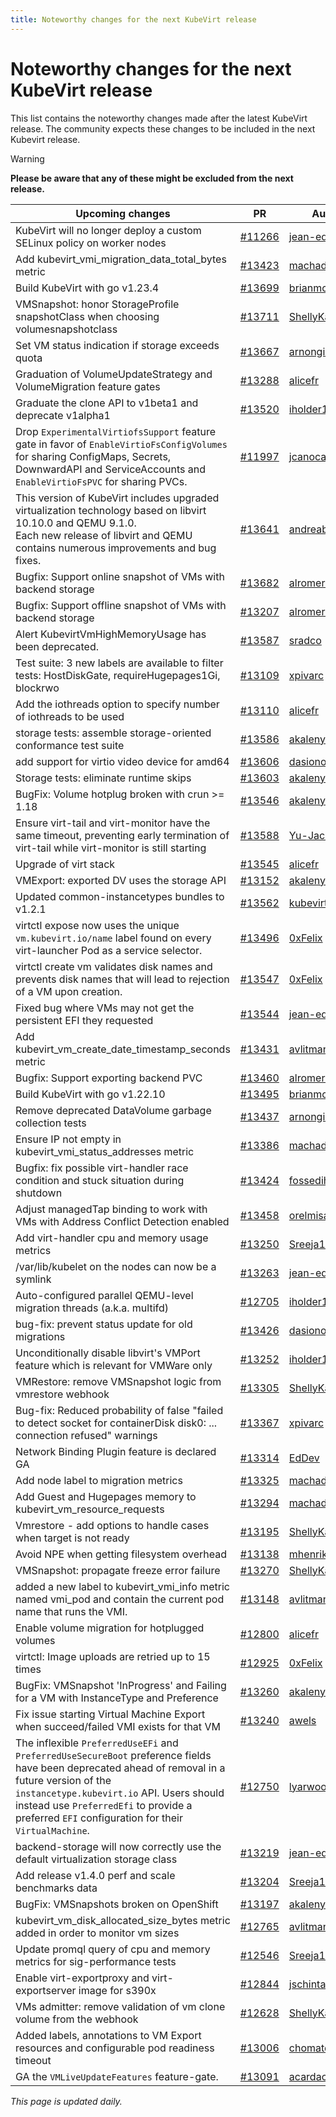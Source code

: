 ```yaml
---
title: Noteworthy changes for the next KubeVirt release
---
```


# Noteworthy changes for the next KubeVirt release

This list contains the noteworthy changes made after the latest KubeVirt release. The community expects these changes to be included in the next Kubevirt release.

> [!WARNING]
> **Please be aware that any of these might be excluded from the next release.**

| Upcoming changes | PR                                                                   | Author                                          |
|------------------|----------------------------------------------------------------------|-------------------------------------------------|
| KubeVirt will no longer deploy a custom SELinux policy on worker nodes  | [#11266](https://github.com/kubevirt/kubevirt/pull/11266) | [jean-edouard](https://github.com/jean-edouard) |
| Add kubevirt_vmi_migration_data_total_bytes metric  | [#13423](https://github.com/kubevirt/kubevirt/pull/13423) | [machadovilaca](https://github.com/machadovilaca) |
| Build KubeVirt with go v1.23.4  | [#13699](https://github.com/kubevirt/kubevirt/pull/13699) | [brianmcarey](https://github.com/brianmcarey) |
| VMSnapshot: honor StorageProfile snapshotClass when choosing volumesnapshotclass  | [#13711](https://github.com/kubevirt/kubevirt/pull/13711) | [ShellyKa13](https://github.com/ShellyKa13) |
| Set VM status indication if storage exceeds quota  | [#13667](https://github.com/kubevirt/kubevirt/pull/13667) | [arnongilboa](https://github.com/arnongilboa) |
| Graduation of VolumeUpdateStrategy and VolumeMigration feature gates  | [#13288](https://github.com/kubevirt/kubevirt/pull/13288) | [alicefr](https://github.com/alicefr) |
| Graduate the clone API to v1beta1 and deprecate v1alpha1  | [#13520](https://github.com/kubevirt/kubevirt/pull/13520) | [iholder101](https://github.com/iholder101) |
| Drop `ExperimentalVirtiofsSupport` feature gate in favor of `EnableVirtioFsConfigVolumes` for sharing ConfigMaps, Secrets, DownwardAPI and ServiceAccounts and `EnableVirtioFsPVC` for sharing PVCs.  | [#11997](https://github.com/kubevirt/kubevirt/pull/11997) | [jcanocan](https://github.com/jcanocan) |
| This version of KubeVirt includes upgraded virtualization technology based on libvirt 10.10.0 and QEMU 9.1.0.<br>Each new release of libvirt and QEMU contains numerous improvements and bug fixes.  | [#13641](https://github.com/kubevirt/kubevirt/pull/13641) | [andreabolognani](https://github.com/andreabolognani) |
| Bugfix: Support online snapshot of VMs with backend storage  | [#13682](https://github.com/kubevirt/kubevirt/pull/13682) | [alromeros](https://github.com/alromeros) |
| Bugfix: Support offline snapshot of VMs with backend storage  | [#13207](https://github.com/kubevirt/kubevirt/pull/13207) | [alromeros](https://github.com/alromeros) |
| Alert KubevirtVmHighMemoryUsage has been deprecated.  | [#13587](https://github.com/kubevirt/kubevirt/pull/13587) | [sradco](https://github.com/sradco) |
| Test suite: 3 new labels are available to filter tests: HostDiskGate, requireHugepages1Gi, blockrwo  | [#13109](https://github.com/kubevirt/kubevirt/pull/13109) | [xpivarc](https://github.com/xpivarc) |
| Add the iothreads option to specify number of iothreads to be used  | [#13110](https://github.com/kubevirt/kubevirt/pull/13110) | [alicefr](https://github.com/alicefr) |
| storage tests: assemble storage-oriented conformance test suite  | [#13586](https://github.com/kubevirt/kubevirt/pull/13586) | [akalenyu](https://github.com/akalenyu) |
| add support for virtio video device for amd64  | [#13606](https://github.com/kubevirt/kubevirt/pull/13606) | [dasionov](https://github.com/dasionov) |
| Storage tests: eliminate runtime skips  | [#13603](https://github.com/kubevirt/kubevirt/pull/13603) | [akalenyu](https://github.com/akalenyu) |
| BugFix: Volume hotplug broken with crun >= 1.18  | [#13546](https://github.com/kubevirt/kubevirt/pull/13546) | [akalenyu](https://github.com/akalenyu) |
| Ensure virt-tail and virt-monitor have the same timeout, preventing early termination of virt-tail while virt-monitor is still starting  | [#13588](https://github.com/kubevirt/kubevirt/pull/13588) | [Yu-Jack](https://github.com/Yu-Jack) |
| Upgrade of virt stack  | [#13545](https://github.com/kubevirt/kubevirt/pull/13545) | [alicefr](https://github.com/alicefr) |
| VMExport: exported DV uses the storage API  | [#13152](https://github.com/kubevirt/kubevirt/pull/13152) | [akalenyu](https://github.com/akalenyu) |
| Updated common-instancetypes bundles to v1.2.1  | [#13562](https://github.com/kubevirt/kubevirt/pull/13562) | [kubevirt-bot](https://github.com/kubevirt-bot) |
| virtctl expose now uses the unique `vm.kubevirt.io/name` label found on every virt-launcher Pod as a service selector.  | [#13496](https://github.com/kubevirt/kubevirt/pull/13496) | [0xFelix](https://github.com/0xFelix) |
| virtctl create vm validates disk names and prevents disk names that will lead to rejection of a VM upon creation.  | [#13547](https://github.com/kubevirt/kubevirt/pull/13547) | [0xFelix](https://github.com/0xFelix) |
| Fixed bug where VMs may not get the persistent EFI they requested  | [#13544](https://github.com/kubevirt/kubevirt/pull/13544) | [jean-edouard](https://github.com/jean-edouard) |
| Add kubevirt_vm_create_date_timestamp_seconds metric  | [#13431](https://github.com/kubevirt/kubevirt/pull/13431) | [avlitman](https://github.com/avlitman) |
| Bugfix: Support exporting backend PVC  | [#13460](https://github.com/kubevirt/kubevirt/pull/13460) | [alromeros](https://github.com/alromeros) |
| Build KubeVirt with go v1.22.10  | [#13495](https://github.com/kubevirt/kubevirt/pull/13495) | [brianmcarey](https://github.com/brianmcarey) |
| Remove deprecated DataVolume garbage collection tests  | [#13437](https://github.com/kubevirt/kubevirt/pull/13437) | [arnongilboa](https://github.com/arnongilboa) |
| Ensure IP not empty in kubevirt_vmi_status_addresses metric  | [#13386](https://github.com/kubevirt/kubevirt/pull/13386) | [machadovilaca](https://github.com/machadovilaca) |
| Bugfix: fix possible virt-handler race condition and stuck situation during shutdown  | [#13424](https://github.com/kubevirt/kubevirt/pull/13424) | [fossedihelm](https://github.com/fossedihelm) |
| Adjust managedTap binding to work with VMs with Address Conflict Detection enabled  | [#13458](https://github.com/kubevirt/kubevirt/pull/13458) | [orelmisan](https://github.com/orelmisan) |
| Add virt-handler cpu and memory usage metrics  | [#13250](https://github.com/kubevirt/kubevirt/pull/13250) | [Sreeja1725](https://github.com/Sreeja1725) |
| /var/lib/kubelet on the nodes can now be a symlink  | [#13263](https://github.com/kubevirt/kubevirt/pull/13263) | [jean-edouard](https://github.com/jean-edouard) |
| Auto-configured parallel QEMU-level migration threads (a.k.a. multifd)  | [#12705](https://github.com/kubevirt/kubevirt/pull/12705) | [iholder101](https://github.com/iholder101) |
| bug-fix: prevent status update for old migrations  | [#13426](https://github.com/kubevirt/kubevirt/pull/13426) | [dasionov](https://github.com/dasionov) |
| Unconditionally disable libvirt's VMPort feature which is relevant for VMWare only  | [#13252](https://github.com/kubevirt/kubevirt/pull/13252) | [iholder101](https://github.com/iholder101) |
| VMRestore: remove VMSnapshot logic from vmrestore webhook  | [#13305](https://github.com/kubevirt/kubevirt/pull/13305) | [ShellyKa13](https://github.com/ShellyKa13) |
| Bug-fix: Reduced probability of false "failed to detect socket for containerDisk disk0: ... connection refused" warnings  | [#13367](https://github.com/kubevirt/kubevirt/pull/13367) | [xpivarc](https://github.com/xpivarc) |
| Network Binding Plugin feature is declared GA  | [#13314](https://github.com/kubevirt/kubevirt/pull/13314) | [EdDev](https://github.com/EdDev) |
| Add node label to migration metrics  | [#13325](https://github.com/kubevirt/kubevirt/pull/13325) | [machadovilaca](https://github.com/machadovilaca) |
| Add Guest and Hugepages memory to kubevirt_vm_resource_requests  | [#13294](https://github.com/kubevirt/kubevirt/pull/13294) | [machadovilaca](https://github.com/machadovilaca) |
| Vmrestore - add options to handle cases when target is not ready  | [#13195](https://github.com/kubevirt/kubevirt/pull/13195) | [ShellyKa13](https://github.com/ShellyKa13) |
| Avoid NPE when getting filesystem overhead  | [#13138](https://github.com/kubevirt/kubevirt/pull/13138) | [mhenriks](https://github.com/mhenriks) |
| VMSnapshot: propagate freeze error failure  | [#13270](https://github.com/kubevirt/kubevirt/pull/13270) | [ShellyKa13](https://github.com/ShellyKa13) |
| added a new label to kubevirt_vmi_info metric named vmi_pod and contain the current pod name that runs the VMI.  | [#13148](https://github.com/kubevirt/kubevirt/pull/13148) | [avlitman](https://github.com/avlitman) |
| Enable volume migration for hotplugged volumes  | [#12800](https://github.com/kubevirt/kubevirt/pull/12800) | [alicefr](https://github.com/alicefr) |
| virtctl: Image uploads are retried up to 15 times  | [#12925](https://github.com/kubevirt/kubevirt/pull/12925) | [0xFelix](https://github.com/0xFelix) |
| BugFix: VMSnapshot 'InProgress' and Failing for a VM with InstanceType and Preference  | [#13260](https://github.com/kubevirt/kubevirt/pull/13260) | [akalenyu](https://github.com/akalenyu) |
| Fix issue starting Virtual Machine Export when succeed/failed VMI exists for that VM  | [#13240](https://github.com/kubevirt/kubevirt/pull/13240) | [awels](https://github.com/awels) |
| The inflexible `PreferredUseEFi` and `PreferredUseSecureBoot` preference fields have been deprecated ahead of removal in a future version of the `instancetype.kubevirt.io` API. Users should instead use `PreferredEfi` to provide a preferred `EFI` configuration for their `VirtualMachine`.  | [#12750](https://github.com/kubevirt/kubevirt/pull/12750) | [lyarwood](https://github.com/lyarwood) |
| backend-storage will now correctly use the default virtualization storage class  | [#13219](https://github.com/kubevirt/kubevirt/pull/13219) | [jean-edouard](https://github.com/jean-edouard) |
| Add release v1.4.0 perf and scale benchmarks data  | [#13204](https://github.com/kubevirt/kubevirt/pull/13204) | [Sreeja1725](https://github.com/Sreeja1725) |
| BugFix: VMSnapshots broken on OpenShift  | [#13197](https://github.com/kubevirt/kubevirt/pull/13197) | [akalenyu](https://github.com/akalenyu) |
| kubevirt_vm_disk_allocated_size_bytes metric added in order to monitor vm sizes  | [#12765](https://github.com/kubevirt/kubevirt/pull/12765) | [avlitman](https://github.com/avlitman) |
| Update promql query of cpu and memory metrics for sig-performance tests  | [#12546](https://github.com/kubevirt/kubevirt/pull/12546) | [Sreeja1725](https://github.com/Sreeja1725) |
| Enable virt-exportproxy and virt-exportserver image for s390x  | [#12844](https://github.com/kubevirt/kubevirt/pull/12844) | [jschintag](https://github.com/jschintag) |
| VMs admitter: remove validation of vm clone volume from the webhook  | [#12628](https://github.com/kubevirt/kubevirt/pull/12628) | [ShellyKa13](https://github.com/ShellyKa13) |
| Added labels, annotations to VM Export resources and configurable pod readiness timeout  | [#13006](https://github.com/kubevirt/kubevirt/pull/13006) | [chomatdam](https://github.com/chomatdam) |
| GA the `VMLiveUpdateFeatures` feature-gate.  | [#13091](https://github.com/kubevirt/kubevirt/pull/13091) | [acardace](https://github.com/acardace) |


_This page is updated daily._
